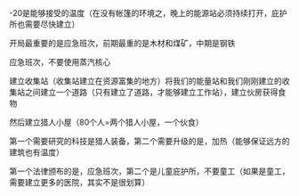 -20是能够接受的温度（在没有帐篷的环境之，晚上的能源站必须持续打开，庇护所也需要尽快建立）

开局最重要的是应急班次，前期最重的是木材和煤矿，中期是钢铁

应急班次，不要使用蒸汽核心

建立收集站（收集站建立在资源富集的地方）将我们的能量站和我们刚刚建立的收集站之间建立一个道路（只有建立了道路，才能够建立工作站），建立伙房获得食物

然后建立猎人小屋（80个人=两个猎人小屋，一个伙食）

第一个需要研究的科技是猎人装备，第二个需要升级的是，加热（能够保证远方的建筑也有温度）

第一个法律颁布的是，应急班次，第二个是儿童庇护所，不要童工（如果是童工，需要建立更多的医院，其实不是很划算）


